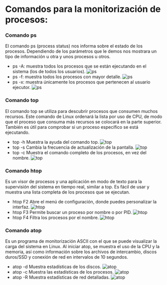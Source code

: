 # Comandos para la monitorización de procesos:
### Comando ps
El comando ps (process status) nos informa sobre el estado de los procesos. Dependiendo de los parámetros que le demos nos mostrara un tipo de información u otra y unos procesos u otros.
- ps -A: muestra todos los procesos que se están ejecutando en el sistema (los de todos los usuarios).
![ps](img/ps-A.PNG)
- ps -f: muestra todos los procesos con mayor detalle.
![ps](img/ps-f.PNG)  
- ps -x: muestra únicamente los procesos que pertenecen al usuario ejecutor.
![ps](img/ps-x.PNG)  

### Comando top
El comando top se utiliza para descubrir procesos que consumen muchos recursos. Este comando de Linux ordenará la lista por uso de CPU, de modo que el proceso que consuma más recursos se colocará en la parte superior. También es útil para comprobar si un proceso específico se está ejecutando.
- top -h Muestra la ayuda del comando top.
![top](img/top-h.PNG)
- top -s Cambia la frecuencia de actualización de la pantalla.
![top](img/top-s.PNG)
- top -c Muestra el comando completo de los procesos, en vez del nombre.
![top](img/top-c.PNG)

### Comando htop
Es un visor de procesos y una aplicación en modo de texto para la supervisión del sistema en tiempo real, similar a top. Es fácil de usar y muestra una lista completa de los procesos que se ejecutan.
- htop F2 Abre el menú de configuración, donde puedes personalizar la interfaz.
![htop](img/htopF2.PNG)
- htop F3 Permite buscar un proceso por nombre o por PID.
![htop](img/htopF3.PNG)
- htop F4 Filtra los procesos por el nombre.
![htop](img/htopF4.PNG)

### Comando atop
Es un programa de monitorización ASCII con el que se puede visualizar la carga del sistema en Linux. Al iniciar atop, se muestra el uso de la CPU y la memoria, así como información sobre los archivos de intercambio, discos duros/SSD y conexión de red en intervalos de 10 segundos.
- atop -d Muestra estadísticas de los discos.
![atop](img/atop-d.PNG)
- atop -c Muestra las estadísticas de los procesos.
![atop](img/atop-c.PNG)
- atop -R Muestra estadísticas de red detalladas.
![atop](img/atop-R.PNG)


